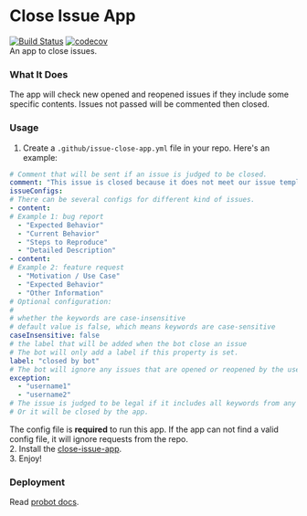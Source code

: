 # Close Issue App
[![Build Status](https://travis-ci.org/offu/close-issue-app.svg?branch=master)](https://travis-ci.org/offu/close-issue-app)
[![codecov](https://codecov.io/gh/offu/close-issue-app/branch/master/graph/badge.svg)](https://codecov.io/gh/offu/close-issue-app)  
An app to close issues.
### What It Does
The app will check new opened and reopened issues if they include some specific contents. Issues not passed will be commented then closed.
### Usage
1. Create a `.github/issue-close-app.yml` file in your repo. Here's an example:  
``` yaml
# Comment that will be sent if an issue is judged to be closed.
comment: "This issue is closed because it does not meet our issue template. Please read it."
issueConfigs:
# There can be several configs for different kind of issues.
- content:
# Example 1: bug report
  - "Expected Behavior"
  - "Current Behavior"
  - "Steps to Reproduce"
  - "Detailed Description"
- content:
# Example 2: feature request
  - "Motivation / Use Case"
  - "Expected Behavior"
  - "Other Information"
# Optional configuration:
#
# whether the keywords are case-insensitive
# default value is false, which means keywords are case-sensitive
caseInsensitive: false
# the label that will be added when the bot close an issue
# The bot will only add a label if this property is set.
label: "closed by bot"
# The bot will ignore any issues that are opened or reopened by the user names in exception
exception:
  - "username1"
  - "username2"
# The issue is judged to be legal if it includes all keywords from any of these two configs.
# Or it will be closed by the app.
```
The config file is **required** to run this app. If the app can not find a valid config file, it will ignore requests from the repo.  
2. Install the [close-issue-app](https://github.com/apps/close-issue-app).  
3. Enjoy!

### Deployment
Read [probot docs](https://probot.github.io/docs/deployment/).

